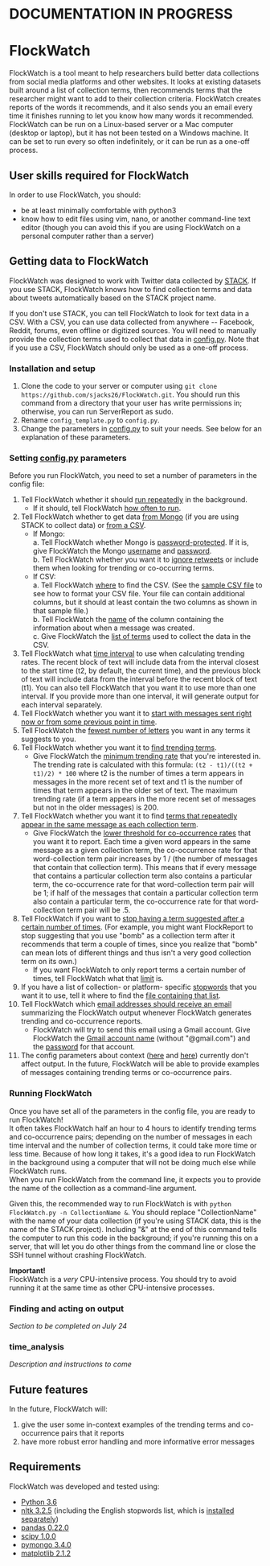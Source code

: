 # DOCUMENTATION IN PROGRESS

# FlockWatch

FlockWatch is a tool meant to help researchers build better data collections from social media platforms and other websites. It looks at existing datasets built around a list of collection terms, then recommends terms that the researcher might want to add to their collection criteria. FlockWatch creates reports of the words it recommends, and it also sends you an email every time it finishes running to let you know how many words it recommended.  
 FlockWatch can be run on a Linux-based server or a Mac computer (desktop or laptop), but it has not been tested on a Windows machine. It can be set to run every so often indefinitely, or it can be run as a one-off process.

## User skills required for FlockWatch

In order to use FlockWatch, you should:
* be at least minimally comfortable with python3
* know how to edit files using vim, nano, or another command-line text editor (though you can avoid this if you are using FlockWatch on a personal computer rather than a server) 

## Getting data to FlockWatch
FlockWatch was designed to work with Twitter data collected by [STACK](https://github.com/bitslabsyr/stack). If you use STACK, FlockWatch knows how to find collection terms and data about tweets automatically based on the STACK project name.  

If you don't use STACK, you can tell FlockWatch to look for text data in a CSV. With a CSV, you can use data collected from anywhere -- Facebook, Reddit, forums, even offline or digitized sources. You will need to manually provide the collection terms used to collect that data in [config.py](https://github.com/sjacks26/FlockWatch/blob/deploy/config_template.py#L21). Note that if you use a CSV, FlockWatch should only be used as a one-off process.  

### Installation and setup
1) Clone the code to your server or computer using `git clone https://github.com/sjacks26/FlockWatch.git`. You should run this command from a directory that your user has write permissions in; otherwise, you can run ServerReport as sudo.  
2) Rename `config_template.py` to `config.py`.
3) Change the parameters in [config.py](https://github.com/sjacks26/FlockWatch/blob/deploy/config_template.py) to suit your needs. See below for an explanation of these parameters.  

### Setting [config.py](https://github.com/sjacks26/FlockWatch/blob/deploy/config_template.py) parameters

Before you run FlockWatch, you need to set a number of parameters in the config file:
1) Tell FlockWatch whether it should [run repeatedly](https://github.com/sjacks26/FlockWatch/blob/deploy/config_template.py#L4) in the background.  
    * If it should, tell FlockWatch [how often to run](https://github.com/sjacks26/FlockWatch/blob/deploy/config_template.py#L5).  
2) Tell FlockWatch whether to get data [from Mongo](https://github.com/sjacks26/FlockWatch/blob/deploy/config_template.py#L9) (if you are using STACK to collect data) or [from a CSV](https://github.com/sjacks26/FlockWatch/blob/deploy/config_template.py#L10).
    * If Mongo:  
        a. Tell FlockWatch whether Mongo is [password-protected](https://github.com/sjacks26/FlockWatch/blob/deploy/config_template.py#12). If it is, give FlockWatch the Mongo [username](https://github.com/sjacks26/FlockWatch/blob/deploy/config_template.py#L13) and [password](https://github.com/sjacks26/FlockWatch/blob/deploy/config_template.py#L14).     
        b. Tell FlockWatch whether you want it to [ignore retweets](https://github.com/sjacks26/FlockWatch/blob/deploy/config_template.py#L15) or include them when looking for trending or co-occurring terms.
    * If CSV:  
        a. Tell FlockWatch [where](https://github.com/sjacks26/FlockWatch/blob/deploy/config_template.py#L18) to find the CSV. (See the [sample CSV file](https://github.com/sjacks26/FlockWatch/blob/deploy/sample_csv_file.csv) to see how to format your CSV file. Your file can contain additional columns, but it should at least contain the two columns as shown in that sample file.)  
        b. Tell FlockWatch the [name](https://github.com/sjacks26/FlockWatch/blob/deploy/config_template.py#L19) of the column containing the information about when a message was created.  
        c. Give FlockWatch the [list of terms](https://github.com/sjacks26/FlockWatch/blob/deploy/config_template.py#L21) used to collect the data in the CSV.
3) Tell FlockWatch what [time interval](https://github.com/sjacks26/FlockWatch/blob/deploy/config_template.py#L15) to use when calculating trending rates. The recent block of text will include data from the interval closest to the start time (t2, by default, the current time), and the previous block of text will include data from the interval before the recent block of text (t1). You can also tell FlockWatch that you want it to use more than one interval. If you provide more than one interval, it will generate output for each interval separately.  
4) Tell FlockWatch whether you want it to [start with messages sent right now or from some previous point in time](https://github.com/sjacks26/FlockWatch/blob/deploy/config_template.py#L25).  
5) Tell FlockWatch the [fewest number of letters](https://github.com/sjacks26/FlockWatch/blob/deploy/config_template.py#L26) you want in any terms it suggests to you.  
6) Tell FlockWatch whether you want it to [find trending terms](https://github.com/sjacks26/FlockWatch/blob/deploy/config_template.py#L27).  
    * Give FlockWatch the [minimum trending rate](https://github.com/sjacks26/FlockWatch/blob/deploy/config_template.py#L25) that you're interested in. The trending rate is calculated with this formula: `(t2 - t1)/((t2 + t1)/2) * 100` where t2 is the number of times a term appears in messages in the more recent set of text and t1 is the number of times that term appears in the older set of text. The maximum trending rate (if a term appears in the more recent set of messages but not in the older messages) is 200.  
7) Tell FlockWatch whether you want it to find [terms that repeatedly appear in the same message as each collection term](https://github.com/sjacks26/FlockWatch/blob/deploy/config_template.py#L28).  
    * Give FlockWatch the [lower threshold for co-occurrence rates](https://github.com/sjacks26/FlockWatch/blob/deploy/config_template.py#L30) that you want it to report. Each time a given word appears in the same message as a given collection term, the co-occurrence rate for that word-collection term pair increases by 1 / (the number of messages that contain that collection term). This means that if every message that contains a particular collection term also contains a particular term, the co-occurrence rate for that word-collection term pair will be 1; if half of the messages that contain a particular collection term also contain a particular term, the co-occurrence rate for that word-collection term pair will be .5.  
9) Tell FlockWatch if you want to [stop having a term suggested after a certain number of times](https://github.com/sjacks26/FlockWatch/blob/deploy/config_template.py#L32). (For example, you might want FlockReport to stop suggesting that you use "bomb" as a collection term after it recommends that term a couple of times, since you realize that "bomb" can mean lots of different things and thus isn't a very good collection term on its own.)  
     * If you want FlockWatch to only report terms a certain number of times, tell FlockWatch what that [limit](https://github.com/sjacks26/FlockWatch/blob/deploy/config_template.py#L33) is.  
12) If you have a list of collection- or platform- specific [stopwords](http://www.nltk.org/book/ch02.html#stopwords_index_term) that you want it to use, tell it where to find the [file containing that list](https://github.com/sjacks26/FlockWatch/blob/deploy/config_template.py#L38).   
13) Tell FlockWatch which [email addresses should receive an email](https://github.com/sjacks26/FlockWatch/blob/deploy/config_template.py#L41) summarizing the FlockWatch output whenever FlockWatch generates trending and co-occurrence reports.  
    * FlockWatch will try to send this email using a Gmail account. Give FlockWatch the [Gmail account name](https://github.com/sjacks26/FlockWatch/blob/deploy/config_template.py#L42) (without "@gmail.com") and the [password](https://github.com/sjacks26/FlockWatch/blob/deploy/config_template.py#L43) for that account.  
15) The config parameters about context ([here](https://github.com/sjacks26/FlockWatch/blob/deploy/config_template.py#L35) and [here](https://github.com/sjacks26/FlockWatch/blob/deploy/config_template.py#L36)) currently don't affect output. In the future, FlockWatch will be able to provide examples of messages containing trending terms or co-occurrence pairs.   

### Running FlockWatch  

Once you have set all of the parameters in the config file, you are ready to run FlockWatch!   
It often takes FlockWatch half an hour to 4 hours to identify trending terms and co-occurrence pairs; depending on the number of messages in each time interval and the number of collection terms, it could take more time or less time. Because of how long it takes, it's a good idea to run FlockWatch in the background using a computer that will not be doing much else while FlockWatch runs.  
When you run FlockWatch from the command line, it expects you to provide the name of the collection as a command-line argument.

Given this, the recommended way to run FlockWatch is with `python FlockWatch.py -n CollectionName &`. You should replace "CollectionName" with the name of your data collection (if you're using STACK data, this is the name of the STACK project). Including "&" at the end of this command tells the computer to run this code in the background; if you're running this on a server, that will let you do other things from the command line or close the SSH tunnel without crashing FlockWatch.

**Important!**  
FlockWatch is a _very_ CPU-intensive process. You should try to avoid running it at the same time as other CPU-intensive processes.   

### Finding and acting on output

_Section to be completed on July 24_

### time_analysis

_Description and instructions to come_

## Future features

In the future, FlockWatch will:
1) give the user some in-context examples of the trending terms and co-occurrence pairs that it reports
2) have more robust error handling and more informative error messages
 
## Requirements

FlockWatch was developed and tested using:  
* [Python 3.6](https://www.python.org/downloads/release/python-364/)  
* [nltk 3.2.5](https://pypi.org/project/nltk/3.2.5/) (including the English stopwords list, which is [installed separately](https://stackoverflow.com/questions/41610543/corpora-stopwords-not-found-when-import-nltk-library))  
* [pandas 0.22.0](https://pypi.org/project/pandas/0.22.0/)  
* [scipy 1.0.0](https://pypi.org/project/scipy/1.0.0/)  
* [pymongo 3.4.0](https://pypi.org/project/pymongo/3.4.0/)  
* [matplotlib 2.1.2](https://pypi.org/project/matplotlib/2.1.2/)    
